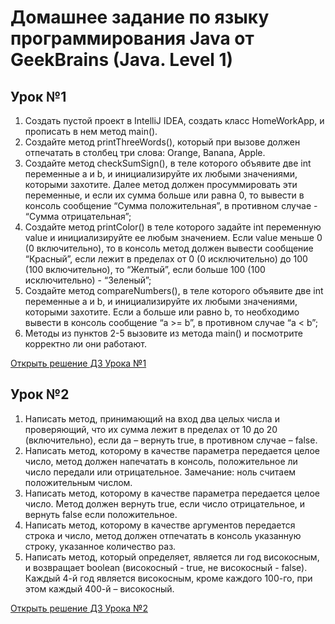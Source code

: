 # Домашнее задание по языку программирования Java от GeekBrains (Java. Level 1)

<h2>Урок №1</h2>
<ol>

<li>Создать пустой проект в IntelliJ IDEA, создать класс HomeWorkApp, и прописать в нем метод main().</li>
<li>Создайте метод printThreeWords(), который при вызове должен отпечатать в столбец три слова: Orange, Banana, Apple.</li>
<li>Создайте метод checkSumSign(), в теле которого объявите две int переменные a и b, и инициализируйте их любыми значениями, которыми захотите. Далее метод должен просуммировать эти переменные, и если их сумма больше или равна 0, то вывести в консоль сообщение “Сумма положительная”, в противном случае - “Сумма отрицательная”;</li>
<li>Создайте метод printColor() в теле которого задайте int переменную value и инициализируйте ее любым значением. Если value меньше 0 (0 включительно), то в консоль метод должен вывести сообщение “Красный”, если лежит в пределах от 0 (0 исключительно) до 100 (100 включительно), то “Желтый”, если больше 100 (100 исключительно) - “Зеленый”;</li>
<li>Создайте метод compareNumbers(), в теле которого объявите две int переменные a и b, и инициализируйте их любыми значениями, которыми захотите. Если a больше или равно b, то необходимо вывести в консоль сообщение “a >= b”, в противном случае “a < b”;</li>
<li>Методы из пунктов 2-5 вызовите из метода main() и посмотрите корректно ли они работают.</li>

</ol>
<a href="https://github.com/JohnLMS2021/Java-homework-tasks/blob/homework_1/%D0%97%D0%B0%D0%B4%D0%B0%D0%BD%D0%B8%D0%B5%20%E2%84%961/src/Main.java"> Открыть решение ДЗ Урока №1</a>

<h2>Урок №2</h2>
<ol>

<li>Написать метод, принимающий на вход два целых числа и проверяющий, что их сумма лежит в пределах от 10 до 20 (включительно), если да – вернуть true, в противном случае – false.</li>
<li>Написать метод, которому в качестве параметра передается целое число, метод должен напечатать в консоль, положительное ли число передали или отрицательное. Замечание: ноль считаем положительным числом.</li>
<li>Написать метод, которому в качестве параметра передается целое число. Метод должен вернуть true, если число отрицательное, и вернуть false если положительное.</li>
<li>Написать метод, которому в качестве аргументов передается строка и число, метод должен отпечатать в консоль указанную строку, указанное количество раз.</li>
<li>Написать метод, который определяет, является ли год високосным, и возвращает boolean (високосный - true, не високосный - false). Каждый 4-й год является високосным, кроме каждого 100-го, при этом каждый 400-й – високосный.</li>

</ol>
<a href="https://github.com/JohnLMS2021/Java-homework-tasks/blob/homework_2/%D0%97%D0%B0%D0%B4%D0%B0%D0%BD%D0%B8%D0%B5%20%E2%84%962/src/Main.java"> Открыть решение ДЗ Урока №2</a>
